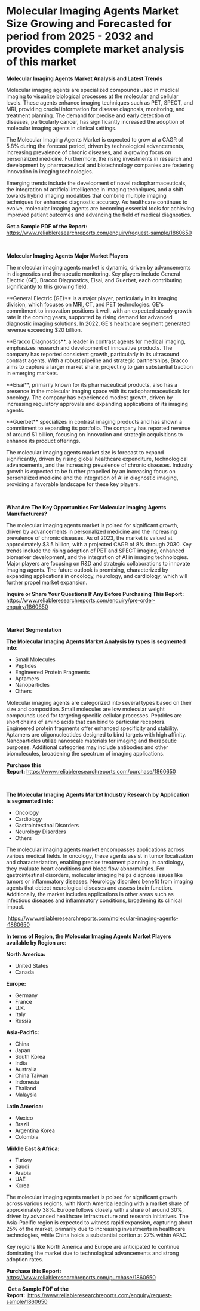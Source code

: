 <p><h1>Molecular Imaging Agents Market Size Growing and Forecasted for period from 2025 - 2032 and provides complete market analysis of this market</h1></p><p><strong>Molecular Imaging Agents Market Analysis and Latest Trends</strong></p>
<p><p>Molecular imaging agents are specialized compounds used in medical imaging to visualize biological processes at the molecular and cellular levels. These agents enhance imaging techniques such as PET, SPECT, and MRI, providing crucial information for disease diagnosis, monitoring, and treatment planning. The demand for precise and early detection of diseases, particularly cancer, has significantly increased the adoption of molecular imaging agents in clinical settings.</p><p>The Molecular Imaging Agents Market is expected to grow at a CAGR of 5.8% during the forecast period, driven by technological advancements, increasing prevalence of chronic diseases, and a growing focus on personalized medicine. Furthermore, the rising investments in research and development by pharmaceutical and biotechnology companies are fostering innovation in imaging technologies. </p><p>Emerging trends include the development of novel radiopharmaceuticals, the integration of artificial intelligence in imaging techniques, and a shift towards hybrid imaging modalities that combine multiple imaging techniques for enhanced diagnostic accuracy. As healthcare continues to evolve, molecular imaging agents are becoming essential tools for achieving improved patient outcomes and advancing the field of medical diagnostics.</p></p>
<p><strong>Get a Sample PDF of the Report:&nbsp;</strong> <a href="https://www.reliableresearchreports.com/enquiry/request-sample/1860650?utm_campaign=3324&utm_medium=2&utm_source=Github&utm_content=ia&utm_term=19042025&utm_id=molecular-imaging-agents">https://www.reliableresearchreports.com/enquiry/request-sample/1860650</a></p>
<p>&nbsp;</p>
<p><strong>Molecular Imaging Agents Major Market Players</strong></p>
<p><p>The molecular imaging agents market is dynamic, driven by advancements in diagnostics and therapeutic monitoring. Key players include General Electric (GE), Bracco Diagnostics, Eisai, and Guerbet, each contributing significantly to this growing field. </p><p>**General Electric (GE)** is a major player, particularly in its imaging division, which focuses on MRI, CT, and PET technologies. GE's commitment to innovation positions it well, with an expected steady growth rate in the coming years, supported by rising demand for advanced diagnostic imaging solutions. In 2022, GE's healthcare segment generated revenue exceeding $20 billion.</p><p>**Bracco Diagnostics**, a leader in contrast agents for medical imaging, emphasizes research and development of innovative products. The company has reported consistent growth, particularly in its ultrasound contrast agents. With a robust pipeline and strategic partnerships, Bracco aims to capture a larger market share, projecting to gain substantial traction in emerging markets.</p><p>**Eisai**, primarily known for its pharmaceutical products, also has a presence in the molecular imaging space with its radiopharmaceuticals for oncology. The company has experienced modest growth, driven by increasing regulatory approvals and expanding applications of its imaging agents.</p><p>**Guerbet** specializes in contrast imaging products and has shown a commitment to expanding its portfolio. The company has reported revenue of around $1 billion, focusing on innovation and strategic acquisitions to enhance its product offerings.</p><p>The molecular imaging agents market size is forecast to expand significantly, driven by rising global healthcare expenditure, technological advancements, and the increasing prevalence of chronic diseases. Industry growth is expected to be further propelled by an increasing focus on personalized medicine and the integration of AI in diagnostic imaging, providing a favorable landscape for these key players.</p></p>
<p>&nbsp;</p>
<p><strong>What Are The Key Opportunities For Molecular Imaging Agents Manufacturers?</strong></p>
<p><p>The molecular imaging agents market is poised for significant growth, driven by advancements in personalized medicine and the increasing prevalence of chronic diseases. As of 2023, the market is valued at approximately $3.5 billion, with a projected CAGR of 8% through 2030. Key trends include the rising adoption of PET and SPECT imaging, enhanced biomarker development, and the integration of AI in imaging technologies. Major players are focusing on R&D and strategic collaborations to innovate imaging agents. The future outlook is promising, characterized by expanding applications in oncology, neurology, and cardiology, which will further propel market expansion.</p></p>
<p><strong>Inquire or Share Your Questions If Any Before Purchasing This Report:</strong> <a href="https://www.reliableresearchreports.com/enquiry/pre-order-enquiry/1860650?utm_campaign=3324&utm_medium=2&utm_source=Github&utm_content=ia&utm_term=19042025&utm_id=molecular-imaging-agents">https://www.reliableresearchreports.com/enquiry/pre-order-enquiry/1860650</a></p>
<p>&nbsp;</p>
<p><strong>Market Segmentation</strong></p>
<p><strong>The Molecular Imaging Agents Market Analysis by types is segmented into:</strong></p>
<p><ul><li>Small Molecules</li><li>Peptides</li><li>Engineered Protein Fragments</li><li>Aptamers</li><li>Nanoparticles</li><li>Others</li></ul></p>
<p><p>Molecular imaging agents are categorized into several types based on their size and composition. Small molecules are low molecular weight compounds used for targeting specific cellular processes. Peptides are short chains of amino acids that can bind to particular receptors. Engineered protein fragments offer enhanced specificity and stability. Aptamers are oligonucleotides designed to bind targets with high affinity. Nanoparticles utilize nanoscale materials for imaging and therapeutic purposes. Additional categories may include antibodies and other biomolecules, broadening the spectrum of imaging applications.</p></p>
<p><strong>Purchase this Report:&nbsp;</strong><a href="https://www.reliableresearchreports.com/purchase/1860650?utm_campaign=3324&utm_medium=2&utm_source=Github&utm_content=ia&utm_term=19042025&utm_id=molecular-imaging-agents">https://www.reliableresearchreports.com/purchase/1860650</a></p>
<p>&nbsp;</p>
<p><strong>The Molecular Imaging Agents Market Industry Research by Application is segmented into:</strong></p>
<p><ul><li>Oncology</li><li>Cardiology</li><li>Gastrointestinal Disorders</li><li>Neurology Disorders</li><li>Others</li></ul></p>
<p><p>The molecular imaging agents market encompasses applications across various medical fields. In oncology, these agents assist in tumor localization and characterization, enabling precise treatment planning. In cardiology, they evaluate heart conditions and blood flow abnormalities. For gastrointestinal disorders, molecular imaging helps diagnose issues like tumors or inflammatory diseases. Neurology disorders benefit from imaging agents that detect neurological diseases and assess brain function. Additionally, the market includes applications in other areas such as infectious diseases and inflammatory conditions, broadening its clinical impact.</p></p>
<p><a href="https://www.reliableresearchreports.com/molecular-imaging-agents-r1860650?utm_campaign=3324&utm_medium=2&utm_source=Github&utm_content=ia&utm_term=19042025&utm_id=molecular-imaging-agents">&nbsp;https://www.reliableresearchreports.com/molecular-imaging-agents-r1860650</a></p>
<p><strong>In terms of Region, the Molecular Imaging Agents Market Players available by Region are:</strong></p>
<p>
    <p> <strong> North America: </strong>
        <ul>
            <li>United States</li>
            <li>Canada</li>
        </ul>
        </p> 
    <p> <strong> Europe: </strong>
        <ul>
            <li>Germany</li>
            <li>France</li>
            <li>U.K.</li>
            <li>Italy</li>
            <li>Russia</li>
        </ul>
        </p> 
    <p> <strong> Asia-Pacific: </strong>
        <ul>
            <li>China</li>
            <li>Japan</li>
            <li>South Korea</li>
            <li>India</li>
            <li>Australia</li>
            <li>China Taiwan</li>
            <li>Indonesia</li>
            <li>Thailand</li>
            <li>Malaysia</li>
        </ul>
        </p> 
    <p> <strong> Latin America: </strong>
        <ul>
            <li>Mexico</li>
            <li>Brazil</li>
            <li>Argentina Korea</li>
            <li>Colombia</li>
        </ul>
        </p> 
    <p> <strong> Middle East & Africa: </strong>
        <ul>
            <li>Turkey</li>
            <li>Saudi</li>
            <li>Arabia</li>
            <li>UAE</li>
            <li>Korea</li>
        </ul>
    </p>
    </p>
<p><p>The molecular imaging agents market is poised for significant growth across various regions, with North America leading with a market share of approximately 38%. Europe follows closely with a share of around 30%, driven by advanced healthcare infrastructure and research initiatives. The Asia-Pacific region is expected to witness rapid expansion, capturing about 25% of the market, primarily due to increasing investments in healthcare technologies, while China holds a substantial portion at 27% within APAC. </p><p>Key regions like North America and Europe are anticipated to continue dominating the market due to technological advancements and strong adoption rates.</p></p>
<p><strong>Purchase this Report: </strong><a href="https://www.reliableresearchreports.com/purchase/1860650?utm_campaign=3324&utm_medium=2&utm_source=Github&utm_content=ia&utm_term=19042025&utm_id=molecular-imaging-agents">https://www.reliableresearchreports.com/purchase/1860650</a></p>
<p>&nbsp;<strong>Get a Sample PDF of the Report:&nbsp;&nbsp;</strong><a href="https://www.reliableresearchreports.com/enquiry/request-sample/1860650?utm_campaign=3324&utm_medium=2&utm_source=Github&utm_content=ia&utm_term=19042025&utm_id=molecular-imaging-agents">https://www.reliableresearchreports.com/enquiry/request-sample/1860650</a></p>
<p><strong></strong></p>
<p><p></p><p></p><p></p></p>
